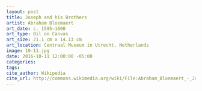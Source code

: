 ```yaml
---
layout: post
title: Joseph and his Brothers
artist: Abraham Bloemaert
art_date: c. 1595–1600
art_type: Oil on Canvas
art_size: 21.1 cm x 14.13 cm
art_location: Centraal Museum in Utrecht, Netherlands
image: 10-11.jpg
date: 2016-10-11 12:00:00 -05:00
categories:
tags:
cite_author: Wikipedia
cite_url: http://commons.wikimedia.org/wiki/File:Abraham_Bloemaert_-_Joseph_and_his_Brothers_-_Google_Art_Project.jpg
---
```

